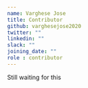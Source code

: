 ```yaml
---
name: Varghese Jose
title: Contributor
github: varghesejose2020
twitter: ""
linkedin: ""
slack: ""
joining_date: ""
role : contributor
---
```


Still waiting for this
